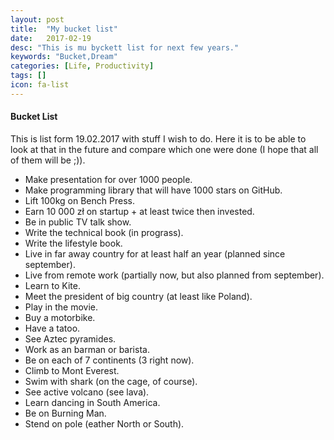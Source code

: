 ```yaml
---
layout: post
title:  "My bucket list"
date:   2017-02-19
desc: "This is mu byckett list for next few years."
keywords: "Bucket,Dream"
categories: [Life, Productivity]
tags: []
icon: fa-list
---
```


#### Bucket List

This is list form 19.02.2017 with stuff I wish to do. Here it is to be able to look at that in the future and compare which one were done (I hope that all of them will be ;)).

 * Make presentation for over 1000 people.
 * Make programming library that will have 1000 stars on GitHub.
 * Lift 100kg on Bench Press.
 * Earn 10 000 zł on startup + at least twice then invested.
 * Be in public TV talk show.
 * Write the technical book (in prograss).
 * Write the lifestyle book.
 * Live in far away country for at least half an year (planned since september).
 * Live from remote work (partially now, but also planned from september).
 * Learn to Kite.
 * Meet the president of big country (at least like Poland).
 * Play in the movie.
 * Buy a motorbike.
 * Have a tatoo.
 * See Aztec pyramides.
 * Work as an barman or barista.
 * Be on each of 7 continents (3 right now).
 * Climb to Mont Everest.
 * Swim with shark (on the cage, of course).
 * See active volcano (see lava).
 * Learn dancing in South America.
 * Be on Burning Man. 
 * Stend on pole (eather North or South).
